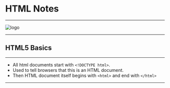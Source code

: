 # HTML Notes

<hr>

![logo](https://syntaxxx.com/wp-content/uploads/2014/08/html5-logo-600.jpg)

<hr>

## HTML5 Basics

<hr>

- All html documents start with `<!DOCTYPE html>`.
- Used to tell browsers that this is an HTML document.
- Then HTML document itself begins with `<html>` and end with `</html>`

<hr>

